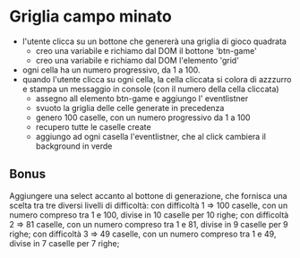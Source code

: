 # Griglia campo minato

- l'utente clicca su un bottone che genererà una griglia di gioco quadrata
  - creo una variabile e richiamo dal DOM il bottone 'btn-game'
  - creo una variabile e richiamo dal DOM l'elemento 'grid'
- ogni cella ha un numero progressivo, da 1 a 100.
- quando l'utente clicca su ogni cella, la cella cliccata si colora di azzzurro e stampa un messaggio in console (con il numero della cella cliccata)
    - assegno all elemento btn-game e aggiungo l' eventlistner
    - svuoto la griglia delle celle generate in precedenza
    - genero 100 caselle,  con un numero progressivo da 1 a 100
    - recupero tutte le caselle create
    - aggiungo ad ogni casella l'eventlistner, che al click cambiera il background in verde
    

## Bonus

Aggiungere una select accanto al bottone di generazione, che fornisca una scelta tra tre diversi livelli di difficoltà:
con difficoltà 1 => 100 caselle, con un numero compreso tra 1 e 100, divise in 10 caselle per 10 righe;
con difficoltà 2 => 81 caselle, con un numero compreso tra 1 e 81, divise in 9 caselle per 9 righe;
con difficoltà 3 => 49 caselle, con un numero compreso tra 1 e 49, divise in 7 caselle per 7 righe; 